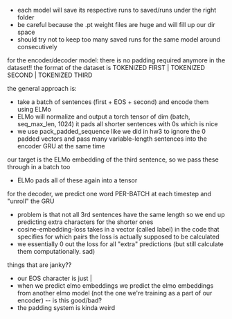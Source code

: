- each model will save its respective runs to saved/runs under the right folder
- be careful because the .pt weight files are huge and will fill up our dir space
- should try not to keep too many saved runs for the same model around consecutively


for the encoder/decoder model:
there is no padding required anymore in the dataset!!
the format of the dataset is TOKENIZED FIRST | TOKENIZED SECOND | TOKENIZED THIRD

the general approach is:
- take a batch of sentences (first + EOS + second) and encode them using ELMo
- ELMo will normalize and output a torch tensor of dim (batch, seq_max_len, 1024)
it pads all shorter sentences with 0s which is nice
- we use pack_padded_sequence like we did in hw3 to ignore the 0 padded vectors
and pass many variable-length sentences into the encoder GRU at the same time

our target is the ELMo embedding of the third sentence, so we pass these through in a batch too
- ELMo pads all of these again into a tensor

for the decoder, we predict one word PER-BATCH at each timestep and "unroll" the GRU
- problem is that not all 3rd sentences have the same length so we end up predicting extra
characters for the shorter ones
- cosine-embedding-loss takes in a vector (called label) in the code that specifies
for which pairs the loss is actually supposed to be calculated
- we essentially 0 out the loss for all "extra" predictions (but still calculate them computationally. sad)


things that are janky??
- our EOS character is just |
- when we predict elmo embeddings we predict the elmo embeddings from another elmo model
(not the one we're training as a part of our encoder) -- is this good/bad?
- the padding system is kinda weird 